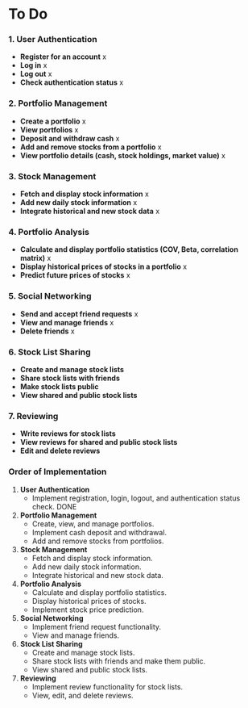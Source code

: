 # To Do

### 1. User Authentication
- **Register for an account** x
- **Log in** x
- **Log out** x
- **Check authentication status** x

### 2. Portfolio Management
- **Create a portfolio** x
- **View portfolios** x
- **Deposit and withdraw cash** x
- **Add and remove stocks from a portfolio** x
- **View portfolio details (cash, stock holdings, market value)** x

### 3. Stock Management
- **Fetch and display stock information** x
- **Add new daily stock information** x
- **Integrate historical and new stock data** x

### 4. Portfolio Analysis
- **Calculate and display portfolio statistics (COV, Beta, correlation matrix)** x
- **Display historical prices of stocks in a portfolio** x
- **Predict future prices of stocks** x

### 5. Social Networking
- **Send and accept friend requests** x
- **View and manage friends** x
- **Delete friends** x

### 6. Stock List Sharing
- **Create and manage stock lists**
- **Share stock lists with friends**
- **Make stock lists public**
- **View shared and public stock lists**

### 7. Reviewing
- **Write reviews for stock lists**
- **View reviews for shared and public stock lists**
- **Edit and delete reviews**

### Order of Implementation
1. **User Authentication**
   - Implement registration, login, logout, and authentication status check. DONE
2. **Portfolio Management**
   - Create, view, and manage portfolios.
   - Implement cash deposit and withdrawal.
   - Add and remove stocks from portfolios.
3. **Stock Management**
   - Fetch and display stock information.
   - Add new daily stock information.
   - Integrate historical and new stock data.
4. **Portfolio Analysis**
   - Calculate and display portfolio statistics.
   - Display historical prices of stocks.
   - Implement stock price prediction.
5. **Social Networking**
   - Implement friend request functionality.
   - View and manage friends.
6. **Stock List Sharing**
   - Create and manage stock lists.
   - Share stock lists with friends and make them public.
   - View shared and public stock lists.
7. **Reviewing**
   - Implement review functionality for stock lists.
   - View, edit, and delete reviews.